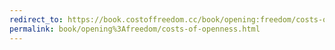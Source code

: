 ```yaml
---
redirect_to: https://book.costoffreedom.cc/book/opening:freedom/costs-of-openness.html
permalink: book/opening%3Afreedom/costs-of-openness.html
---
```

